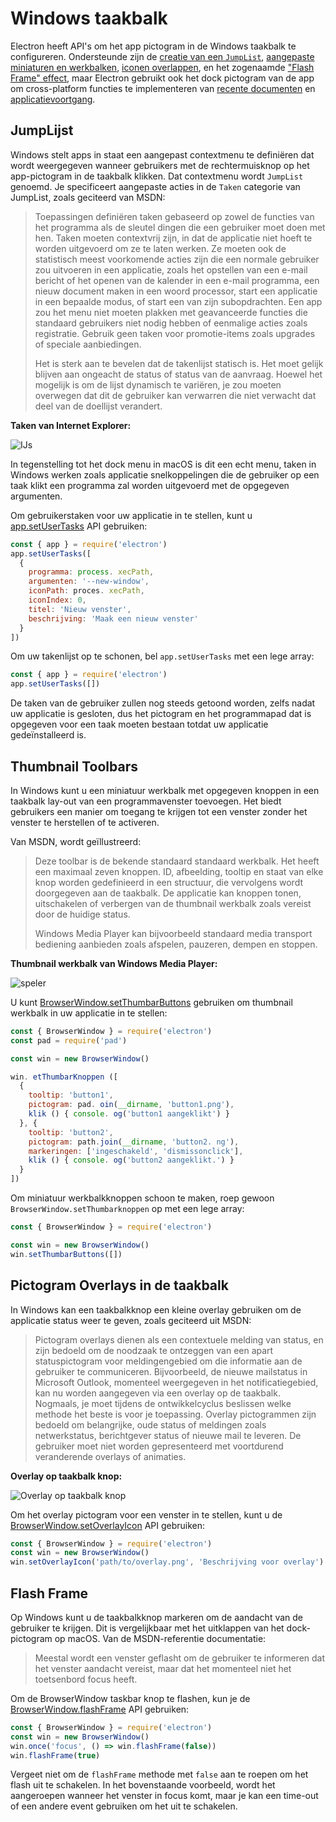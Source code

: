 # Windows taakbalk

Electron heeft API's om het app pictogram in de Windows taakbalk te configureren. Ondersteunde zijn de [creatie van een `JumpList`](#jumplist), [aangepaste miniaturen en werkbalken](#thumbnail-toolbars), [iconen overlappen](#icon-overlays-in-taskbar), en het zogenaamde ["Flash Frame" effect](#flash-frame), maar Electron gebruikt ook het dock pictogram van de app om cross-platform functies te implementeren van [recente documenten](./recent-documents.md) en [applicatievoortgang](./progress-bar.md).

## JumpLijst

Windows stelt apps in staat een aangepast contextmenu te definiëren dat wordt weergegeven wanneer gebruikers met de rechtermuisknop op het app-pictogram in de taakbalk klikken. Dat contextmenu wordt `JumpList` genoemd. Je specificeert aangepaste acties in de `Taken` categorie van JumpList, zoals geciteerd van MSDN:

> Toepassingen definiëren taken gebaseerd op zowel de functies van het programma als de sleutel dingen die een gebruiker moet doen met hen. Taken moeten contextvrij zijn, in dat de applicatie niet hoeft te worden uitgevoerd om ze te laten werken. Ze moeten ook de statistisch meest voorkomende acties zijn die een normale gebruiker zou uitvoeren in een applicatie, zoals het opstellen van een e-mail bericht of het openen van de kalender in een e-mail programma, een nieuw document maken in een woord processor, start een applicatie in een bepaalde modus, of start een van zijn subopdrachten. Een app zou het menu niet moeten plakken met geavanceerde functies die standaard gebruikers niet nodig hebben of eenmalige acties zoals registratie. Gebruik geen taken voor promotie-items zoals upgrades of speciale aanbiedingen.
> 
> Het is sterk aan te bevelen dat de takenlijst statisch is. Het moet gelijk blijven aan ongeacht de status of status van de aanvraag. Hoewel het mogelijk is om de lijst dynamisch te variëren, je zou moeten overwegen dat dit de gebruiker kan verwarren die niet verwacht dat deel van de doellijst verandert.

__Taken van Internet Explorer:__

![IJs](https://i-msdn.sec.s-msft.com/dynimg/IC420539.png)

In tegenstelling tot het dock menu in macOS is dit een echt menu, taken in Windows werken zoals applicatie snelkoppelingen die de gebruiker op een taak klikt een programma zal worden uitgevoerd met de opgegeven argumenten.

Om gebruikerstaken voor uw applicatie in te stellen, kunt u [app.setUserTasks](../api/app.md#appsetusertaskstasks-windows) API gebruiken:

```javascript
const { app } = require('electron')
app.setUserTasks([
  {
    programma: process. xecPath,
    argumenten: '--new-window',
    iconPath: proces. xecPath,
    iconIndex: 0,
    titel: 'Nieuw venster',
    beschrijving: 'Maak een nieuw venster'
  }
])
```

Om uw takenlijst op te schonen, bel `app.setUserTasks` met een lege array:

```javascript
const { app } = require('electron')
app.setUserTasks([])
```

De taken van de gebruiker zullen nog steeds getoond worden, zelfs nadat uw applicatie is gesloten, dus het pictogram en het programmapad dat is opgegeven voor een taak moeten bestaan totdat uw applicatie gedeïnstalleerd is.


## Thumbnail Toolbars

In Windows kunt u een miniatuur werkbalk met opgegeven knoppen in een taakbalk lay-out van een programmavenster toevoegen. Het biedt gebruikers een manier om toegang te krijgen tot een venster zonder het venster te herstellen of te activeren.

Van MSDN, wordt geïllustreerd:

> Deze toolbar is de bekende standaard standaard werkbalk. Het heeft een maximaal zeven knoppen. ID, afbeelding, tooltip en staat van elke knop worden gedefinieerd in een structuur, die vervolgens wordt doorgegeven aan de taakbalk. De applicatie kan knoppen tonen, uitschakelen of verbergen van de thumbnail werkbalk zoals vereist door de huidige status.
> 
> Windows Media Player kan bijvoorbeeld standaard media transport bediening aanbieden zoals afspelen, pauzeren, dempen en stoppen.

__Thumbnail werkbalk van Windows Media Player:__

![speler](https://i-msdn.sec.s-msft.com/dynimg/IC420540.png)

U kunt [BrowserWindow.setThumbarButtons](../api/browser-window.md#winsetthumbarbuttonsbuttons-windows) gebruiken om thumbnail werkbalk in uw applicatie in te stellen:

```javascript
const { BrowserWindow } = require('electron')
const pad = require('pad')

const win = new BrowserWindow()

win. etThumbarKnoppen ([
  {
    tooltip: 'button1',
    pictogram: pad. oin(__dirname, 'button1.png'),
    klik () { console. og('button1 aangeklikt') }
  }, {
    tooltip: 'button2',
    pictogram: path.join(__dirname, 'button2. ng'),
    markeringen: ['ingeschakeld', 'dismissonclick'],
    klik () { console. og('button2 aangeklikt.') }
  }
])
```

Om miniatuur werkbalkknoppen schoon te maken, roep gewoon `BrowserWindow.setThumbarknoppen` op met een lege array:

```javascript
const { BrowserWindow } = require('electron')

const win = new BrowserWindow()
win.setThumbarButtons([])
```


## Pictogram Overlays in de taakbalk

In Windows kan een taakbalkknop een kleine overlay gebruiken om de applicatie status weer te geven, zoals geciteerd uit MSDN:

> Pictogram overlays dienen als een contextuele melding van status, en zijn bedoeld om de noodzaak te ontzeggen van een apart statuspictogram voor meldingengebied om die informatie aan de gebruiker te communiceren. Bijvoorbeeld, de nieuwe mailstatus in Microsoft Outlook, momenteel weergegeven in het notificatiegebied, kan nu worden aangegeven via een overlay op de taakbalk. Nogmaals, je moet tijdens de ontwikkelcyclus beslissen welke methode het beste is voor je toepassing. Overlay pictogrammen zijn bedoeld om belangrijke, oude status of meldingen zoals netwerkstatus, berichtgever status of nieuwe mail te leveren. De gebruiker moet niet worden gepresenteerd met voortdurend veranderende overlays of animaties.

__Overlay op taakbalk knop:__

![Overlay op taakbalk knop](https://i-msdn.sec.s-msft.com/dynimg/IC420441.png)

Om het overlay pictogram voor een venster in te stellen, kunt u de [BrowserWindow.setOverlayIcon](../api/browser-window.md#winsetoverlayiconoverlay-description-windows) API gebruiken:

```javascript
const { BrowserWindow } = require('electron')
const win = new BrowserWindow()
win.setOverlayIcon('path/to/overlay.png', 'Beschrijving voor overlay')
```


## Flash Frame

Op Windows kunt u de taakbalkknop markeren om de aandacht van de gebruiker te krijgen. Dit is vergelijkbaar met het uitklappen van het dock-pictogram op macOS. Van de MSDN-referentie documentatie:

> Meestal wordt een venster geflasht om de gebruiker te informeren dat het venster aandacht vereist, maar dat het momenteel niet het toetsenbord focus heeft.

Om de BrowserWindow taskbar knop te flashen, kun je de [BrowserWindow.flashFrame](../api/browser-window.md#winflashframeflag) API gebruiken:

```javascript
const { BrowserWindow } = require('electron')
const win = new BrowserWindow()
win.once('focus', () => win.flashFrame(false))
win.flashFrame(true)
```

Vergeet niet om de `flashFrame` methode met `false` aan te roepen om het flash uit te schakelen. In het bovenstaande voorbeeld, wordt het aangeroepen wanneer het venster in focus komt, maar je kan een time-out of een andere event gebruiken om het uit te schakelen.
